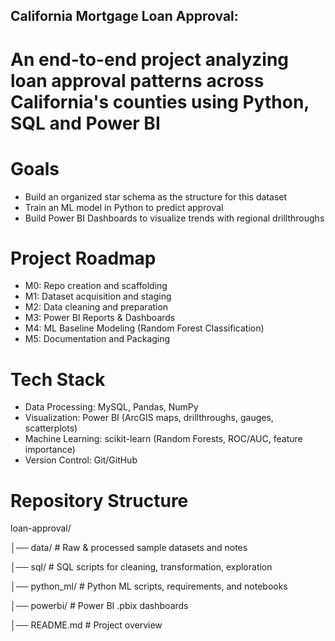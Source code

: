 
## California Mortgage Loan Approval: 
# An end-to-end project analyzing loan approval patterns across California's counties using Python, SQL and Power BI

# Goals
- Build an organized star schema as the structure for this dataset
- Train an ML model in Python to predict approval
- Build Power BI Dashboards to visualize trends with regional drillthroughs

# Project Roadmap
- M0: Repo creation and scaffolding
- M1: Dataset acquisition and staging
- M2: Data cleaning and preparation
- M3: Power BI Reports & Dashboards
- M4: ML Baseline Modeling (Random Forest Classification)
- M5: Documentation and Packaging

# Tech Stack
- Data Processing: MySQL, Pandas, NumPy
- Visualization: Power BI (ArcGIS maps, drillthroughs, gauges, scatterplots)
- Machine Learning: scikit-learn (Random Forests, ROC/AUC, feature importance)
- Version Control: Git/GitHub

# Repository Structure
loan-approval/

│── data/                 # Raw & processed sample datasets and notes

│── sql/                  # SQL scripts for cleaning, transformation, exploration

│── python_ml/            # Python ML scripts, requirements, and notebooks

│── powerbi/              # Power BI .pbix dashboards

│── README.md             # Project overview

